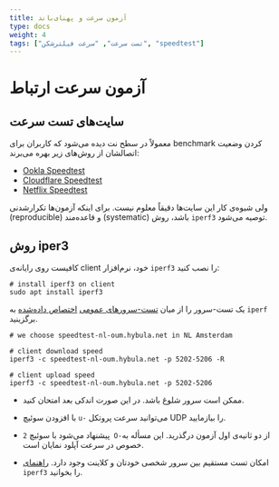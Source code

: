 ```yaml
---
title: آزمون سرعت و پهنای‌باند
type: docs
weight: 4
tags: ["تست سرعت", "سرعت فیلترشکن", "speedtest"]
---
```


# آزمون سرعت ارتباط

## سایت‌های تست سرعت
معمولاً در سطح نت دیده‌ می‌شود که کاربران برای benchmark کردن وضعیت اتصالشان از روش‌های زیر بهره می‌برند:
- [Ookla Speedtest](https://speedtest.net/)
- [Cloudflare Speedtest](https://speed.cloudflare.com/)
- [Netflix Speedtest](https://fast.com/)

ولی شیوه‌ی کار این سایت‌ها دقیقاً معلوم نیست. برای اینکه آزمون‌ها تکرارشدنی (reproducible) و قاعده‌مند (systematic) باشد، روش `iperf3` توصیه می‌شود.

## روش iper3
کافیست روی رایانه‌ی client خود، نرم‌افزار `iperf3` را نصب کنید:
<pre dir="ltr"><code># install iperf3 on client
sudo apt install iperf3
</code></pre>

یک تست-سرور را از میان [تست-سرورهای عمومی](https://iperf.fr/iperf-servers.php) [اختصاص داده‌شده](https://github.com/R0GGER/public-iperf3-servers) به `iperf` برگزینید.
<pre dir="ltr"><code># we choose speedtest-nl-oum.hybula.net in NL Amsterdam

# client download speed
iperf3 -c speedtest-nl-oum.hybula.net -p 5202-5206 -R

# client upload speed
iperf3 -c speedtest-nl-oum.hybula.net -p 5202-5206
</code></pre>

- ممکن است سرور شلوغ باشد. در این صورت اندکی بعد امتحان کنید.

- با افزودن سوئیچ `u-` می‌توانید سرعت پروتکل UDP را بیازمایید.

- پیشنهاد می‌شود با سوئیچ `2 O-`از دو ثانیه‌ی اول آزمون درگذرید. این مسأله به خصوص در سرعت آپلود نمایان است.

- امکان تست مستقیم بین سرور شخصی خودتان و کلاینت وجود دارد. [راهنمای](https://iperf.fr/iperf-doc.php) `iperf3` را بخوانید.
